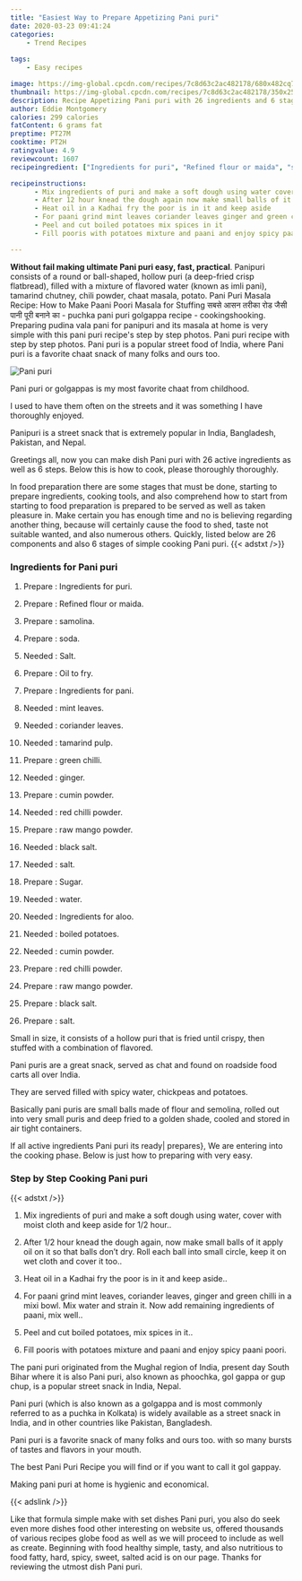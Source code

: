 ```yaml
---
title: "Easiest Way to Prepare Appetizing Pani puri"
date: 2020-03-23 09:41:24
categories:
    - Trend Recipes
    
tags:
    - Easy recipes

image: https://img-global.cpcdn.com/recipes/7c8d63c2ac482178/680x482cq70/pani-puri-recipe-main-photo.jpg
thumbnail: https://img-global.cpcdn.com/recipes/7c8d63c2ac482178/350x250cq70/pani-puri-recipe-main-photo.jpg
description: Recipe Appetizing Pani puri with 26 ingredients and 6 stages of easy cooking.
author: Eddie Montgomery
calories: 299 calories
fatContent: 6 grams fat
preptime: PT27M
cooktime: PT2H
ratingvalue: 4.9
reviewcount: 1607
recipeingredient: ["Ingredients for puri", "Refined flour or maida", "samolina", "soda", "Salt", "Oil to fry", "Ingredients for pani", "mint leaves", "coriander leaves", "tamarind pulp", "green chilli", "ginger", "cumin powder", "red chilli powder", "raw mango powder", "black salt", "salt", "Sugar", "water", "Ingredients for aloo", "boiled potatoes", "cumin powder", "red chilli powder", "raw mango powder", "black salt", "salt"]

recipeinstructions: 
      - Mix ingredients of puri and make a soft dough using water cover with moist cloth and keep aside for 12 hour 
      - After 12 hour knead the dough again now make small balls of it apply oil on it so that balls dont dry Roll each ball into small circle keep it on wet cloth and cover it too 
      - Heat oil in a Kadhai fry the poor is in it and keep aside 
      - For paani grind mint leaves coriander leaves ginger and green chilli in a mixi bowl Mix water and strain it Now add remaining ingredients of paani mix well 
      - Peel and cut boiled potatoes mix spices in it 
      - Fill pooris with potatoes mixture and paani and enjoy spicy paani poori

---
```




**Without fail making ultimate Pani puri easy, fast, practical**. Panipuri consists of a round or ball-shaped, hollow puri (a deep-fried crisp flatbread), filled with a mixture of flavored water (known as imli pani), tamarind chutney, chili powder, chaat masala, potato. Pani Puri Masala Recipe: How to Make Paani Poori Masala for Stuffing सबसे आसन तरीका रोड जैसी पानी पूरी बनाने का - puchka pani puri golgappa recipe - cookingshooking. Preparing pudina vala pani for panipuri and its masala at home is very simple with this pani puri recipe&#39;s step by step photos. Pani puri recipe with step by step photos. Pani puri is a popular street food of India, where Pani puri is a favorite chaat snack of many folks and ours too.


![Pani puri](https://img-global.cpcdn.com/recipes/7c8d63c2ac482178/680x482cq70/pani-puri-recipe-main-photo.jpg "Pani puri")



Pani puri or golgappas is my most favorite chaat from childhood.

I used to have them often on the streets and it was something I have thoroughly enjoyed.

Panipuri is a street snack that is extremely popular in India, Bangladesh, Pakistan, and Nepal.


Greetings all, now you can make dish Pani puri with 26 active ingredients as well as 6 steps. Below this is how to cook, please thoroughly thoroughly.

In food preparation there are some stages that must be done, starting to prepare ingredients, cooking tools, and also comprehend how to start from starting to food preparation is prepared to be served as well as taken pleasure in. Make certain you has enough time and no is believing regarding another thing, because will certainly cause the food to shed, taste not suitable wanted, and also numerous others. Quickly, listed below are 26 components and also 6 stages of simple cooking Pani puri.
{{< adstxt />}}

### Ingredients for Pani puri


1. Prepare  : Ingredients for puri.

1. Prepare  : Refined flour or maida.

1. Prepare  : samolina.

1. Prepare  : soda.

1. Needed  : Salt.

1. Prepare  : Oil to fry.

1. Prepare  : Ingredients for pani.

1. Needed  : mint leaves.

1. Needed  : coriander leaves.

1. Needed  : tamarind pulp.

1. Prepare  : green chilli.

1. Needed  : ginger.

1. Prepare  : cumin powder.

1. Needed  : red chilli powder.

1. Prepare  : raw mango powder.

1. Needed  : black salt.

1. Needed  : salt.

1. Prepare  : Sugar.

1. Needed  : water.

1. Needed  : Ingredients for aloo.

1. Needed  : boiled potatoes.

1. Needed  : cumin powder.

1. Prepare  : red chilli powder.

1. Prepare  : raw mango powder.

1. Prepare  : black salt.

1. Prepare  : salt.


Small in size, it consists of a hollow puri that is fried until crispy, then stuffed with a combination of flavored.

Pani puris are a great snack, served as chat and found on roadside food carts all over India.

They are served filled with spicy water, chickpeas and potatoes.

Basically pani puris are small balls made of flour and semolina, rolled out into very small puris and deep fried to a golden shade, cooled and stored in air tight containers.


If all active ingredients Pani puri its ready| prepares}, We are entering into the cooking phase. Below is just how to preparing with very easy.

### Step by Step Cooking Pani puri

{{< adstxt />}}


1. Mix ingredients of puri and make a soft dough using water, cover with moist cloth and keep aside for 1/2 hour..



1. After 1/2 hour knead the dough again, now make small balls of it apply oil on it so that balls don’t dry. Roll each ball into small circle, keep it on wet cloth and cover it too..



1. Heat oil in a Kadhai fry the poor is in it and keep aside..



1. For paani grind mint leaves, coriander leaves, ginger and green chilli in a mixi bowl. Mix water and strain it. Now add remaining ingredients of paani, mix well..



1. Peel and cut boiled potatoes, mix spices in it..



1. Fill pooris with potatoes mixture and paani and enjoy spicy paani poori.




The pani puri originated from the Mughal region of India, present day South Bihar where it is also Pani puri, also known as phoochka, gol gappa or gup chup, is a popular street snack in India, Nepal.

Pani puri (which is also known as a golgappa and is most commonly referred to as a puchka in Kolkata) is widely available as a street snack in India, and in other countries like Pakistan, Bangladesh.

Pani puri is a favorite snack of many folks and ours too. with so many bursts of tastes and flavors in your mouth.

The best Pani Puri Recipe you will find or if you want to call it gol gappay.

Making pani puri at home is hygienic and economical.


{{< adslink />}}

Like that formula simple make with set dishes Pani puri, you also do seek even more dishes food other interesting on website us, offered thousands of various recipes globe food as well as we will proceed to include as well as create. Beginning with food healthy simple, tasty, and also nutritious to food fatty, hard, spicy, sweet, salted acid is on our page. Thanks for reviewing the utmost dish Pani puri.
